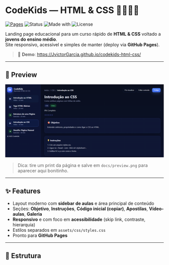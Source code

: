 # CodeKids — HTML & CSS 👩‍🏫👨‍🏫

[![Pages](https://img.shields.io/badge/GitHub%20Pages-online-2ea44f)](https://JvictorGarcia.github.io/codekids-html-css/)
![Status](https://img.shields.io/badge/status-active-success)
![Made with](https://img.shields.io/badge/made%20with-HTML5%20%26%20CSS3-orange)
![License](https://img.shields.io/badge/license-MIT-blue)

Landing page educacional para um curso rápido de **HTML & CSS** voltado a **jovens do ensino médio**.  
Site responsivo, acessível e simples de manter (deploy via **GitHub Pages**).

> 🔗 **Demo**: https://JvictorGarcia.github.io/codekids-html-css/

---

## 📸 Preview
![Preview do projeto](docs/preview.png)

> Dica: tire um print da página e salve em `docs/preview.png` para aparecer aqui bonitinho.

---

## ✨ Features
- Layout moderno com **sidebar de aulas** e área principal de conteúdo
- Seções: **Objetivo**, **Instruções**, **Código inicial (copiar)**, **Apostilas**, **Vídeo-aulas**, **Galeria**
- **Responsivo** e com foco em **acessibilidade** (skip link, contraste, hierarquia)
- Estilos separados em `assets/css/styles.css`
- Pronto para **GitHub Pages**

---

## 🧱 Estrutura
